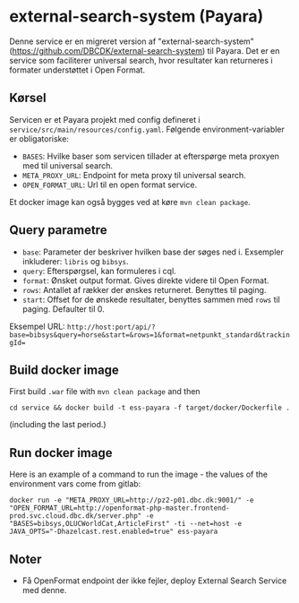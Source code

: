 # external-search-system (Payara)

Denne service er en migreret version af "external-search-system" (<https://github.com/DBCDK/external-search-system>) til Payara.
Det er en service som faciliterer universal search, hvor resultater kan returneres i formater understøttet i Open Format.

## Kørsel
Servicen er et Payara projekt med config defineret i `service/src/main/resources/config.yaml`. 
Følgende environment-variabler er obligatoriske:
 - `BASES`: Hvilke baser som servicen tillader at efterspørge meta proxyen med til universal search.
 - `META_PROXY_URL`: Endpoint for meta proxy til universal search.
 - `OPEN_FORMAT_URL`: Url til en open format service. 
 
Et docker image kan også bygges ved at køre `mvn clean package`.

## Query parametre
 - `base`: Parameter der beskriver hvilken base der søges ned i. Exsempler inkluderer: `libris` og `bibsys`.
 - `query`: Efterspørgsel, kan formuleres i cql.
 - `format`: Ønsket output format. Gives direkte videre til Open Format.
 - `rows`: Antallet af rækker der ønskes returneret. Benyttes til paging.
 - `start`: Offset for de ønskede resultater, benyttes sammen med `rows` til paging. Defaulter til 0.
 
Eksempel URL:
`http://host:port/api/?base=bibsys&query=horse&start=&rows=1&format=netpunkt_standard&trackingId=`
 
## Build docker image
First build `.war` file with `mvn clean package` and then 

`cd service && docker build -t ess-payara -f target/docker/Dockerfile .`

(including the last period.)
 
 ## Run docker image
 
 Here is an example of a command to run the image - the values of the environment vars come from gitlab:
 
 `docker run -e "META_PROXY_URL=http://pz2-p01.dbc.dk:9001/" -e "OPEN_FORMAT_URL=http://openformat-php-master.frontend-prod.svc.cloud.dbc.dk/server.php" -e "BASES=bibsys,OLUCWorldCat,ArticleFirst" -ti --net=host -e JAVA_OPTS="-Dhazelcast.rest.enabled=true" ess-payara`
 
## Noter
 - Få OpenFormat endpoint der ikke fejler, deploy External Search Service med denne.
